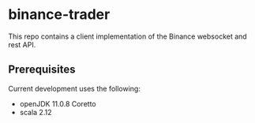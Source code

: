 # binance-trader

This repo contains a client implementation of the Binance websocket and rest API.

## Prerequisites

Current development uses the following:

* openJDK 11.0.8 Coretto
* scala 2.12
